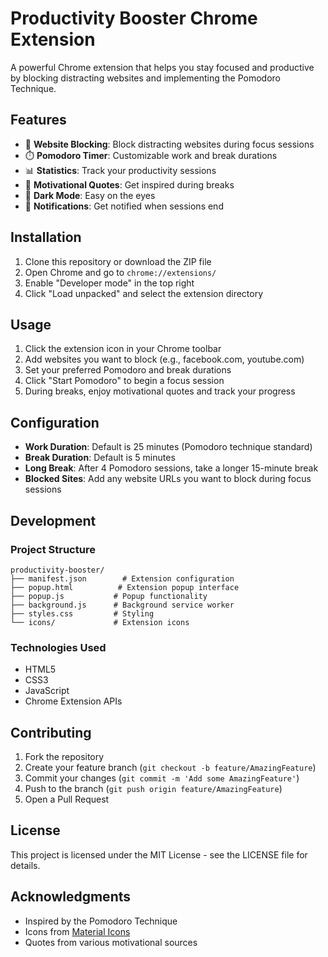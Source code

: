 # Productivity Booster Chrome Extension

A powerful Chrome extension that helps you stay focused and productive by blocking distracting websites and implementing the Pomodoro Technique.

## Features

- 🚫 **Website Blocking**: Block distracting websites during focus sessions
- ⏱️ **Pomodoro Timer**: Customizable work and break durations
- 📊 **Statistics**: Track your productivity sessions
- 💪 **Motivational Quotes**: Get inspired during breaks
- 🌙 **Dark Mode**: Easy on the eyes
- 🔔 **Notifications**: Get notified when sessions end

## Installation

1. Clone this repository or download the ZIP file
2. Open Chrome and go to `chrome://extensions/`
3. Enable "Developer mode" in the top right
4. Click "Load unpacked" and select the extension directory

## Usage

1. Click the extension icon in your Chrome toolbar
2. Add websites you want to block (e.g., facebook.com, youtube.com)
3. Set your preferred Pomodoro and break durations
4. Click "Start Pomodoro" to begin a focus session
5. During breaks, enjoy motivational quotes and track your progress

## Configuration

- **Work Duration**: Default is 25 minutes (Pomodoro technique standard)
- **Break Duration**: Default is 5 minutes
- **Long Break**: After 4 Pomodoro sessions, take a longer 15-minute break
- **Blocked Sites**: Add any website URLs you want to block during focus sessions

## Development

### Project Structure

```
productivity-booster/
├── manifest.json        # Extension configuration
├── popup.html          # Extension popup interface
├── popup.js           # Popup functionality
├── background.js      # Background service worker
├── styles.css         # Styling
└── icons/             # Extension icons
```

### Technologies Used

- HTML5
- CSS3
- JavaScript
- Chrome Extension APIs

## Contributing

1. Fork the repository
2. Create your feature branch (`git checkout -b feature/AmazingFeature`)
3. Commit your changes (`git commit -m 'Add some AmazingFeature'`)
4. Push to the branch (`git push origin feature/AmazingFeature`)
5. Open a Pull Request

## License

This project is licensed under the MIT License - see the LICENSE file for details.

## Acknowledgments

- Inspired by the Pomodoro Technique
- Icons from [Material Icons](https://material.io/icons/)
- Quotes from various motivational sources 